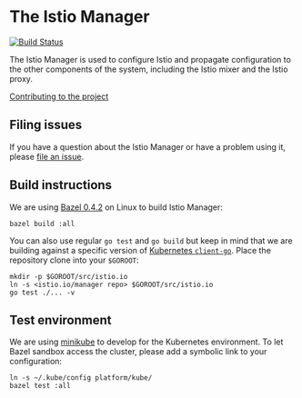 # The Istio Manager #
[![Build Status](https://travis-ci.org/istio/manager.svg?branch=master)](https://travis-ci.org/istio/manager)

The Istio Manager is used to configure Istio and propagate configuration to the other components of the system, including the Istio mixer and the Istio proxy.

[Contributing to the project](./CONTRIBUTING.md)

## Filing issues ##

If you have a question about the Istio Manager or have a problem using it, please
[file an issue](https://github.com/istio/manager/issues/new).

## Build instructions ##

We are using [Bazel 0.4.2](https://bazel.io) on Linux to build Istio Manager:

    bazel build :all

You can also use regular `go test` and `go build` but keep in mind
that we are building against a specific version of [Kubernetes `client-go`](https://github.com/kubernetes/client-go).
Place the repository clone into your `$GOROOT`:

    mkdir -p $GOROOT/src/istio.io
    ln -s <istio.io/manager repo> $GOROOT/src/istio.io
    go test ./... -v

## Test environment ##

We are using [minikube](https://github.com/kubernetes/minikube) to develop for the Kubernetes environment.
To let Bazel sandbox access the cluster, please add a symbolic link to your configuration:

    ln -s ~/.kube/config platform/kube/
    bazel test :all

